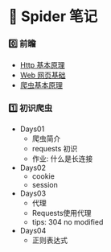 # :pushpin: Spider 笔记

### :zero: 前瞻
- [Http 基本原理][splide@1]
- [Web 网页基础][splide@2]
- [爬虫基本原理][splide@3]

### :one: 初识爬虫
- Days01
  - 爬虫简介
  - requests 初识
  - 作业: 什么是长连接
- Days02
  - cookie
  - session
- Days03
  - 代理
  - Requests使用代理
  - tips: 304 no modified
- Days04
  - 正则表达式





[splide@1]:./Http%E5%9F%BA%E6%9C%AC%E5%8E%9F%E7%90%86.md
[splide@2]:./Web网页基础.md
[splide@3]:./爬虫的基本原理.md

[spidler@1.1]:./Day01.png

